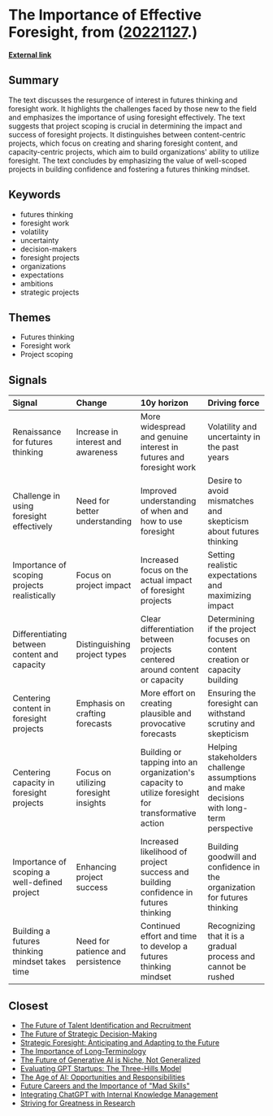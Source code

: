 # __The Importance of Effective Foresight__, from ([20221127](https://kghosh.substack.com/p/20221127).)

__[External link](https://www.iftf.org/insights/content-or-capacity-scoping-futures-projects/)__



## Summary

The text discusses the resurgence of interest in futures thinking and foresight work. It highlights the challenges faced by those new to the field and emphasizes the importance of using foresight effectively. The text suggests that project scoping is crucial in determining the impact and success of foresight projects. It distinguishes between content-centric projects, which focus on creating and sharing foresight content, and capacity-centric projects, which aim to build organizations' ability to utilize foresight. The text concludes by emphasizing the value of well-scoped projects in building confidence and fostering a futures thinking mindset.

## Keywords

* futures thinking
* foresight work
* volatility
* uncertainty
* decision-makers
* foresight projects
* organizations
* expectations
* ambitions
* strategic projects

## Themes

* Futures thinking
* Foresight work
* Project scoping

## Signals

| Signal                                         | Change                                | 10y horizon                                                                                        | Driving force                                                                            |
|:-----------------------------------------------|:--------------------------------------|:---------------------------------------------------------------------------------------------------|:-----------------------------------------------------------------------------------------|
| Renaissance for futures thinking               | Increase in interest and awareness    | More widespread and genuine interest in futures and foresight work                                 | Volatility and uncertainty in the past years                                             |
| Challenge in using foresight effectively       | Need for better understanding         | Improved understanding of when and how to use foresight                                            | Desire to avoid mismatches and skepticism about futures thinking                         |
| Importance of scoping projects realistically   | Focus on project impact               | Increased focus on the actual impact of foresight projects                                         | Setting realistic expectations and maximizing impact                                     |
| Differentiating between content and capacity   | Distinguishing project types          | Clear differentiation between projects centered around content or capacity                         | Determining if the project focuses on content creation or capacity building              |
| Centering content in foresight projects        | Emphasis on crafting forecasts        | More effort on creating plausible and provocative forecasts                                        | Ensuring the foresight can withstand scrutiny and skepticism                             |
| Centering capacity in foresight projects       | Focus on utilizing foresight insights | Building or tapping into an organization's capacity to utilize foresight for transformative action | Helping stakeholders challenge assumptions and make decisions with long-term perspective |
| Importance of scoping a well-defined project   | Enhancing project success             | Increased likelihood of project success and building confidence in futures thinking                | Building goodwill and confidence in the organization for futures thinking                |
| Building a futures thinking mindset takes time | Need for patience and persistence     | Continued effort and time to develop a futures thinking mindset                                    | Recognizing that it is a gradual process and cannot be rushed                            |

## Closest

* [The Future of Talent Identification and Recruitment](14935a7eab6d6c1d8a5ce2f25d3b54bb)
* [The Future of Strategic Decision-Making](c474eac8117547a89cac2c805652df9c)
* [Strategic Foresight: Anticipating and Adapting to the Future](40a99c098bad8dda821b757d8d88a80a)
* [The Importance of Long-Terminology](a963fcddede6fce55e0d02b040bbcd8a)
* [The Future of Generative AI is Niche, Not Generalized](8dd10f0dc4f44fa3a381c7f37fbcb8fc)
* [Evaluating GPT Startups: The Three-Hills Model](d1df6602870d6b0ed820af0e9ab76a80)
* [The Age of AI: Opportunities and Responsibilities](8acafe1fbe51c2de3cd689956b25b39f)
* [Future Careers and the Importance of "Mad Skills"](572ff244f383344150f88e74397cc5de)
* [Integrating ChatGPT with Internal Knowledge Management](977ac6628e9192d07524905819496121)
* [Striving for Greatness in Research](d63dcd0ef7dc557c2fe4c312f4cd686f)